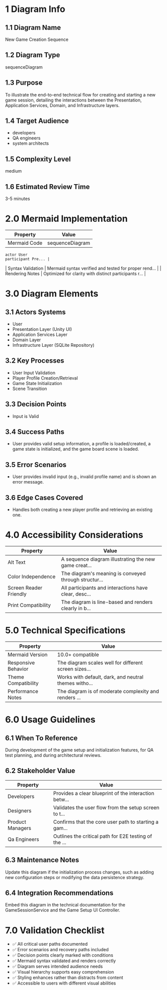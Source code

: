 # 1 Diagram Info

## 1.1 Diagram Name

New Game Creation Sequence

## 1.2 Diagram Type

sequenceDiagram

## 1.3 Purpose

To illustrate the end-to-end technical flow for creating and starting a new game session, detailing the interactions between the Presentation, Application Services, Domain, and Infrastructure layers.

## 1.4 Target Audience

- developers
- QA engineers
- system architects

## 1.5 Complexity Level

medium

## 1.6 Estimated Review Time

3-5 minutes

# 2.0 Mermaid Implementation

| Property | Value |
|----------|-------|
| Mermaid Code | sequenceDiagram
    actor User
    participant Pre... |
| Syntax Validation | Mermaid syntax verified and tested for proper rend... |
| Rendering Notes | Optimized for clarity with distinct participants r... |

# 3.0 Diagram Elements

## 3.1 Actors Systems

- User
- Presentation Layer (Unity UI)
- Application Services Layer
- Domain Layer
- Infrastructure Layer (SQLite Repository)

## 3.2 Key Processes

- User Input Validation
- Player Profile Creation/Retrieval
- Game State Initialization
- Scene Transition

## 3.3 Decision Points

- Input is Valid

## 3.4 Success Paths

- User provides valid setup information, a profile is loaded/created, a game state is initialized, and the game board scene is loaded.

## 3.5 Error Scenarios

- User provides invalid input (e.g., invalid profile name) and is shown an error message.

## 3.6 Edge Cases Covered

- Handles both creating a new player profile and retrieving an existing one.

# 4.0 Accessibility Considerations

| Property | Value |
|----------|-------|
| Alt Text | A sequence diagram illustrating the new game creat... |
| Color Independence | The diagram's meaning is conveyed through structur... |
| Screen Reader Friendly | All participants and interactions have clear, desc... |
| Print Compatibility | The diagram is line-based and renders clearly in b... |

# 5.0 Technical Specifications

| Property | Value |
|----------|-------|
| Mermaid Version | 10.0+ compatible |
| Responsive Behavior | The diagram scales well for different screen sizes... |
| Theme Compatibility | Works with default, dark, and neutral themes witho... |
| Performance Notes | The diagram is of moderate complexity and renders ... |

# 6.0 Usage Guidelines

## 6.1 When To Reference

During development of the game setup and initialization features, for QA test planning, and during architectural reviews.

## 6.2 Stakeholder Value

| Property | Value |
|----------|-------|
| Developers | Provides a clear blueprint of the interaction betw... |
| Designers | Validates the user flow from the setup screen to t... |
| Product Managers | Confirms that the core user path to starting a gam... |
| Qa Engineers | Outlines the critical path for E2E testing of the ... |

## 6.3 Maintenance Notes

Update this diagram if the initialization process changes, such as adding new configuration steps or modifying the data persistence strategy.

## 6.4 Integration Recommendations

Embed this diagram in the technical documentation for the GameSessionService and the Game Setup UI Controller.

# 7.0 Validation Checklist

- ✅ All critical user paths documented
- ✅ Error scenarios and recovery paths included
- ✅ Decision points clearly marked with conditions
- ✅ Mermaid syntax validated and renders correctly
- ✅ Diagram serves intended audience needs
- ✅ Visual hierarchy supports easy comprehension
- ✅ Styling enhances rather than distracts from content
- ✅ Accessible to users with different visual abilities

